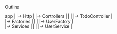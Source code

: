 Outline

app
|
|-> Http
|   |-> Controllers
|           |
|           |-> TodoController
|   
|-> Factories
|       |
|       |-> UserFactory
|       
|-> Services
|       |
|       |-> UserService
|